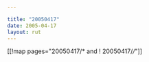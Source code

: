 ```yaml
---

title: "20050417"
date: 2005-04-17
layout: rut
---
```


[[!map pages="20050417/* and ! 20050417/*/*"]]
